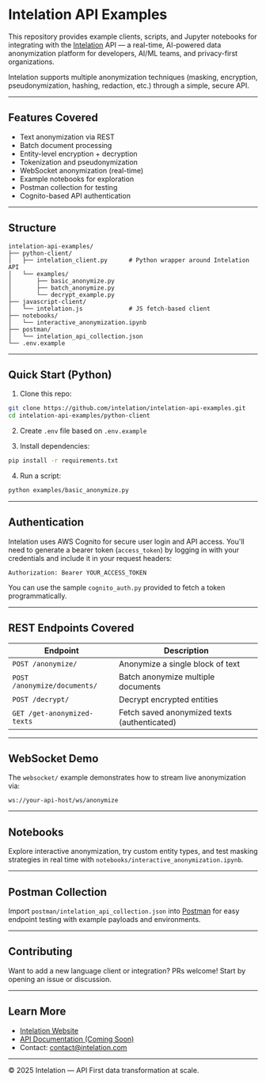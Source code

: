 # Intelation API Examples

This repository provides example clients, scripts, and Jupyter notebooks for integrating with the [Intelation](https://www.intelation.com) API — a real-time, AI-powered data anonymization platform for developers, AI/ML teams, and privacy-first organizations.

Intelation supports multiple anonymization techniques (masking, encryption, pseudonymization, hashing, redaction, etc.) through a simple, secure API.

---

## Features Covered

- Text anonymization via REST
- Batch document processing
- Entity-level encryption + decryption
- Tokenization and pseudonymization
- WebSocket anonymization (real-time)
- Example notebooks for exploration
- Postman collection for testing
- Cognito-based API authentication

---

## Structure

```
intelation-api-examples/
├── python-client/
│   ├── intelation_client.py      # Python wrapper around Intelation API
│   └── examples/
│       ├── basic_anonymize.py
│       ├── batch_anonymize.py
│       └── decrypt_example.py
├── javascript-client/
│   └── intelation.js             # JS fetch-based client
├── notebooks/
│   └── interactive_anonymization.ipynb
├── postman/
│   └── intelation_api_collection.json
└── .env.example
```

---

## Quick Start (Python)

1. Clone this repo:
```bash
git clone https://github.com/intelation/intelation-api-examples.git
cd intelation-api-examples/python-client
```

2. Create `.env` file based on `.env.example`

3. Install dependencies:
```bash
pip install -r requirements.txt
```

4. Run a script:
```bash
python examples/basic_anonymize.py
```

---

## Authentication

Intelation uses AWS Cognito for secure user login and API access. You'll need to generate a bearer token (`access_token`) by logging in with your credentials and include it in your request headers:

```http
Authorization: Bearer YOUR_ACCESS_TOKEN
```

You can use the sample `cognito_auth.py` provided to fetch a token programmatically.

---

## REST Endpoints Covered

| Endpoint | Description |
|----------|-------------|
| `POST /anonymize/` | Anonymize a single block of text |
| `POST /anonymize/documents/` | Batch anonymize multiple documents |
| `POST /decrypt/` | Decrypt encrypted entities |
| `GET /get-anonymized-texts` | Fetch saved anonymized texts (authenticated) |

---

## WebSocket Demo

The `websocket/` example demonstrates how to stream live anonymization via:
```
ws://your-api-host/ws/anonymize
```

---

## Notebooks

Explore interactive anonymization, try custom entity types, and test masking strategies in real time with `notebooks/interactive_anonymization.ipynb`.

---

## Postman Collection

Import `postman/intelation_api_collection.json` into [Postman](https://www.postman.com/) for easy endpoint testing with example payloads and environments.

---

## Contributing

Want to add a new language client or integration? PRs welcome! Start by opening an issue or discussion.

---

## Learn More

- [Intelation Website](https://www.intelation.com)
- [API Documentation (Coming Soon)](https://docs.intelation.com)
- Contact: contact@intelation.com

---

© 2025 Intelation — API First data transformation at scale.
